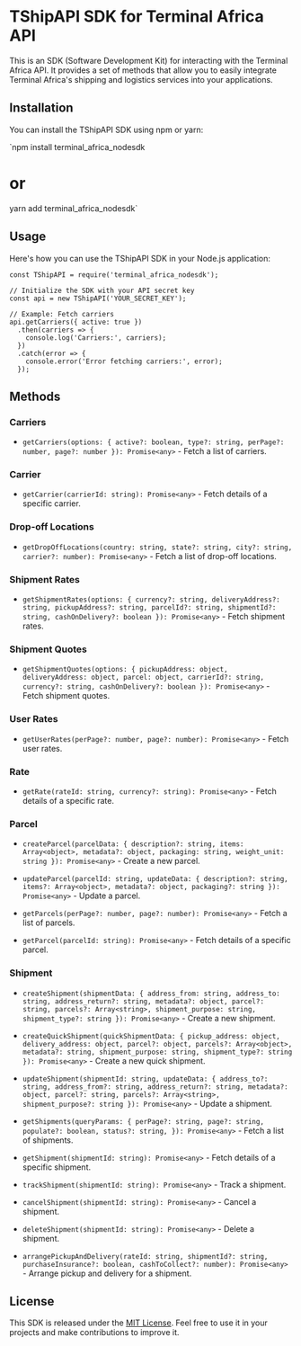 ﻿# TShipAPI SDK for Terminal Africa API

This is an SDK (Software Development Kit) for interacting with the Terminal Africa API. It provides a set of methods that allow you to easily integrate Terminal Africa's shipping and logistics services into your applications.

## Installation

You can install the TShipAPI SDK using npm or yarn:

`npm install terminal_africa_nodesdk
# or
yarn add terminal_africa_nodesdk` 

## Usage

Here's how you can use the TShipAPI SDK in your Node.js application:

    const TShipAPI = require('terminal_africa_nodesdk');
    
    // Initialize the SDK with your API secret key
    const api = new TShipAPI('YOUR_SECRET_KEY');
    
    // Example: Fetch carriers
    api.getCarriers({ active: true })
      .then(carriers => {
        console.log('Carriers:', carriers);
      })
      .catch(error => {
        console.error('Error fetching carriers:', error);
      });

## Methods

### Carriers

-   `getCarriers(options: { active?: boolean, type?: string, perPage?: number, page?: number }): Promise<any>` - Fetch a list of carriers.

### Carrier

-   `getCarrier(carrierId: string): Promise<any>` - Fetch details of a specific carrier.

### Drop-off Locations

-   `getDropOffLocations(country: string, state?: string, city?: string, carrier?: number): Promise<any>` - Fetch a list of drop-off locations.

### Shipment Rates

-   `getShipmentRates(options: { currency?: string, deliveryAddress?: string, pickupAddress?: string, parcelId?: string, shipmentId?: string, cashOnDelivery?: boolean }): Promise<any>` - Fetch shipment rates.

### Shipment Quotes

-   `getShipmentQuotes(options: { pickupAddress: object, deliveryAddress: object, parcel: object, carrierId?: string, currency?: string, cashOnDelivery?: boolean }): Promise<any>` - Fetch shipment quotes.

### User Rates

-   `getUserRates(perPage?: number, page?: number): Promise<any>` - Fetch user rates.

### Rate

-   `getRate(rateId: string, currency?: string): Promise<any>` - Fetch details of a specific rate.

### Parcel

-   `createParcel(parcelData: { description?: string, items: Array<object>, metadata?: object, packaging: string, weight_unit: string }): Promise<any>` - Create a new parcel.
    
-   `updateParcel(parcelId: string, updateData: { description?: string, items?: Array<object>, metadata?: object, packaging?: string }): Promise<any>` - Update a parcel.
    
-   `getParcels(perPage?: number, page?: number): Promise<any>` - Fetch a list of parcels.
    
-   `getParcel(parcelId: string): Promise<any>` - Fetch details of a specific parcel.
    

### Shipment

-   `createShipment(shipmentData: { address_from: string, address_to: string, address_return?: string, metadata?: object, parcel?: string, parcels?: Array<string>, shipment_purpose: string, shipment_type?: string }): Promise<any>` - Create a new shipment.
    
-   `createQuickShipment(quickShipmentData: { pickup_address: object, delivery_address: object, parcel?: object, parcels?: Array<object>, metadata?: string, shipment_purpose: string, shipment_type?: string }): Promise<any>` - Create a new quick shipment.
    
-   `updateShipment(shipmentId: string, updateData: { address_to?: string, address_from?: string, address_return?: string, metadata?: object, parcel?: string, parcels?: Array<string>, shipment_purpose?: string }): Promise<any>` - Update a shipment.
    
-   `getShipments(queryParams: { perPage?: string, page?: string, populate?: boolean, status?: string, }): Promise<any>` - Fetch a list of shipments.
    
-   `getShipment(shipmentId: string): Promise<any>` - Fetch details of a specific shipment.
    
-   `trackShipment(shipmentId: string): Promise<any>` - Track a shipment.
    
-   `cancelShipment(shipmentId: string): Promise<any>` - Cancel a shipment.
    
-   `deleteShipment(shipmentId: string): Promise<any>` - Delete a shipment.
    
-   `arrangePickupAndDelivery(rateId: string, shipmentId?: string, purchaseInsurance?: boolean, cashToCollect?: number): Promise<any>` - Arrange pickup and delivery for a shipment.
    

## License

This SDK is released under the [MIT License](https://chat.openai.com/c/LICENSE). Feel free to use it in your projects and make contributions to improve it.


